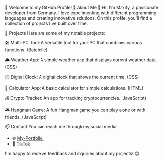 🌟 Welcome to my GitHub Profile! 🌟
About Me
👋 Hi! I'm Maxify, a passionate developer from Germany. I love experimenting with different programming languages and creating innovative solutions. On this profile, you'll find a collection of projects I've built over time.

🚀 Projects
Here are some of my notable projects:

🛠️ Multi-PC Tool: A versatile tool for your PC that combines various functions. (Batchfile)

🌦️ Weather App: A simple weather app that displays current weather data. (CSS)

🕒 Digital Clock: A digital clock that shows the current time. (CSS)

🧮 Calculator App: A basic calculator for simple calculations. (HTML)

💰 Crypto Tracker: An app for tracking cryptocurrencies. (JavaScript)

🎮 Hangman Game: A fun Hangman game you can play alone or with friends. (JavaScript)

📫 Contact
You can reach me through my social media:
- 🌐 [My-Portfolio.](https://maxify407578.github.io/My-Portfolio./)
- 🎥 [TikTok](https://www.tiktok.com/@maxify.1)

I'm happy to receive feedback and inquiries about my projects! 😊
